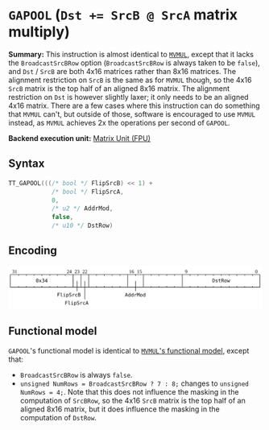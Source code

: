 # `GAPOOL` (`Dst += SrcB @ SrcA` matrix multiply)

**Summary:** This instruction is almost identical to [`MVMUL`](MVMUL.md), except that it lacks the `BroadcastSrcBRow` option (`BroadcastSrcBRow` is always taken to be `false`), and `Dst` / `SrcB` are both 4x16 matrices rather than 8x16 matrices. The alignment restriction on `SrcB` is the same as for `MVMUL` though, so the 4x16 `SrcB` matrix is the top half of an aligned 8x16 matrix. The alignment restriction on `Dst` is however slightly laxer; it only needs to be an aligned 4x16 matrix. There are a few cases where this instruction can do something that `MVMUL` can't, but outside of those, software is encouraged to use `MVMUL` instead, as `MVMUL` achieves 2x the operations per second of `GAPOOL`.

**Backend execution unit:** [Matrix Unit (FPU)](MatrixUnit.md)

## Syntax

```c
TT_GAPOOL(((/* bool */ FlipSrcB) << 1) +
            /* bool */ FlipSrcA,
            0,
            /* u2 */ AddrMod,
            false,
            /* u10 */ DstRow)
```

## Encoding

![](../../../Diagrams/Out/Bits32_GAPOOL.svg)

## Functional model

`GAPOOL`'s functional model is identical to [`MVMUL`'s functional model](MVMUL.md#functional-model), except that:
* `BroadcastSrcBRow` is always `false`.
* `unsigned NumRows = BroadcastSrcBRow ? 7 : 8;` changes to `unsigned NumRows = 4;`. Note that this does not influence the masking in the computation of `SrcBRow`, so the 4x16 `SrcB` matrix is the top half of an aligned 8x16 matrix, but it does influence the masking in the computation of `DstRow`.
